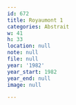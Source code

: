 ```yaml
---
id: 672
title: Royaumont 1
categories: Abstrait
w: 41
h: 33
location: null
note: null
file: null
year: '1982'
year_start: 1982
year_end: null
image: null

---
```

